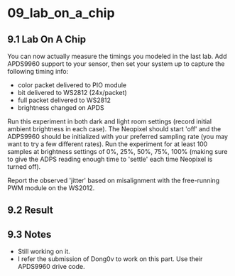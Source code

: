 # 09_lab_on_a_chip

## 9.1 Lab On A Chip

You can now actually measure the timings you modeled in the last lab. Add APDS9960 support to your sensor, then set your system up to capture the following timing info:

- color packet delivered to PIO module
- bit delivered to WS2812 (24x/packet)
- full packet delivered to WS2812
- brightness changed on APDS

Run this experiment in both dark and light room settings (record initial ambient brightness in each case). The Neopixel should start 'off' and the ADPS9960 should be initialized with your preferred sampling rate (you may want to try a few different rates). Run the experiment for at least 100 samples at brightness settings of 0%, 25%, 50%, 75%, 100% (making sure to give the ADPS reading enough time to 'settle' each time Neopixel is turned off).

Report the observed 'jitter' based on misalignment with the free-running PWM module on the WS2012.

## 9.2 Result

## 9.3 Notes
- Still working on it.
- I refer the submission of Dong0v to work on this part. Use their APDS9960 drive code.
